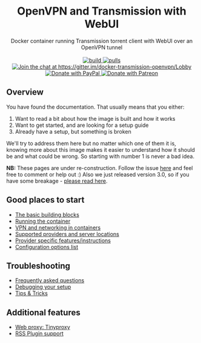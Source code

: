 <h1 align="center">
  OpenVPN and Transmission with WebUI
</h1>

<p align="center">
  Docker container running Transmission torrent client with WebUI over an OpenVPN tunnel
  <br/><br/>

  <a href="https://hub.docker.com/r/mave95/transmission-openvpn/">
    <img alt="build" src="https://img.shields.io/docker/cloud/automated/mave95/transmission-openvpn.svg" />
  </a>
  <a href="https://hub.docker.com/r/mave95/transmission-openvpn/">
    <img alt="pulls" src="https://img.shields.io/docker/pulls/mave95/transmission-openvpn.svg" />
  </a>
  <a href="https://gitter.im/docker-transmission-openvpn/Lobby?utm_source=badge&utm_medium=badge&utm_campaign=pr-badge&utm_content=badge">
    <img alt="Join the chat at https://gitter.im/docker-transmission-openvpn/Lobby" src="https://badges.gitter.im/docker-transmission-openvpn/Lobby.svg" />
  </a>
  <a href="https://www.paypal.com/cgi-bin/webscr?cmd=_s-xclick&hosted_button_id=73XHRSK65KQYC">
    <img alt="Donate with PayPal" src="https://img.shields.io/badge/Donate-PayPal-green.svg">
  </a>
  <a href="https://www.patreon.com/haugene">
    <img alt="Donate with Patreon" src="https://github.com/haugene/docker-transmission-openvpn/raw/master/images/patreon.png">
  </a>
</p>

## Overview

You have found the documentation. That usually means that you either:

1. Want to read a bit about how the image is built and how it works
2. Want to get started, and are looking for a setup guide
3. Already have a setup, but something is broken

We'll try to address them here but no matter which one of them it is, knowing
more about this image makes it easier to understand how it should be and what
could be wrong. So starting with number 1 is never a bad idea.

**NB:** These pages are under re-construction. Follow the issue [here](https://github.com/haugene/docker-transmission-openvpn/issues/1558) and feel free to comment or help out :) Also we just released version 3.0, so if you have some breakage - [please read here](v3.md).

## Good places to start

* [The basic building blocks](building-blocks.md)
* [Running the container](run-container.md)
* [VPN and networking in containers](vpn-networking.md)
* [Supported providers and server locations](supported-providers.md)
* [Provider specific features/instructions](provider-specific.md)
* [Configuration options list](config-options.md)

## Troubleshooting

* [Frequently asked questions](faq.md)
* [Debugging your setup](debug.md)
* [Tips & Tricks](tips-tricks.md)

## Additional features

* [Web proxy: Tinyproxy](web-proxy.md)
* [RSS Plugin support](rss-plugin.md)
